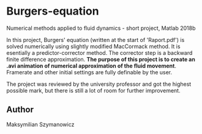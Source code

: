 # Burgers-equation
Numerical methods applied to fluid dynamics - short project, Matlab 2018b

In this project, Burgers' equation (written at the start of 'Raport.pdf') is solved numerically using slightly modified MacCormack method. It is esentially a predictor-corrector method. The corrector step is a backward finite difference approximation. **The purpose of this project is to create an .avi animation of numerical approximation of the fluid movement**. Framerate and other initial settings are fully definable by the user.

The project was reviewed by the university professor and got the highest possible mark, but there is still a lot of room for further improvement.

## Author
Maksymilian Szymanowicz
